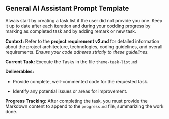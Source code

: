 ## General AI Assistant Prompt Template

Alwais start by creating a task list if the user did not provide you one. Keep it up to date after each iteration and during your codding progress by marking as completed task and by adding remark or new task.

**Context:**
Refer to the **project requirement v2.md** for detailed information about the project architecture, technologies, coding guidelines, and overall requirements. *Ensure your code adheres strictly to these guidelines.*

**Current Task:**
Execute the Tasks in the file `theme-task-list.md`

**Deliverables:**

* Provide complete, well-commented code for the requested task.


* Identify any potential issues or areas for improvement.

**Progress Tracking:**
After completing the task, you must provide the Markdown content to append to the `progress.md` file, summarizing the work done.